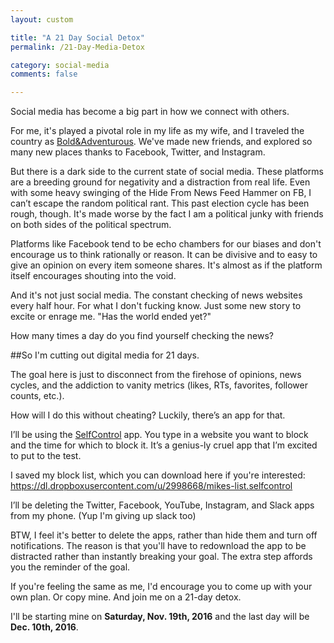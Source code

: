 ```yaml
---
layout: custom

title: "A 21 Day Social Detox"
permalink: /21-Day-Media-Detox

category: social-media
comments: false

---
```


Social media has become a big part in how we connect with others. 

For me, it's played a pivotal role in my life as my wife, and I traveled the country as <a href="https://boldandadventurous.com/" target="_blank">Bold&Adventurous</a>. We've made new friends, and explored so many new places thanks to Facebook, Twitter, and Instagram.

But there is a dark side to the current state of social media. These platforms are a breeding ground for negativity and a distraction from real life. Even with some heavy swinging of the Hide From News Feed Hammer on FB, I can’t escape the random political rant. This past election cycle has been rough, though. It's made worse by the fact I am a political junky with friends on both sides of the political spectrum. 

Platforms like Facebook tend to be echo chambers for our biases and don't encourage us to think rationally or reason. It can be divisive and to easy to give an opinion on every item someone shares. It's almost as if the platform itself encourages shouting into the void.

And it's not just social media. The constant checking of news websites every half hour. For what I don't fucking know. Just some new story to excite or enrage me. "Has the world ended yet?"

How many times a day do you find yourself checking the news?

##So I'm cutting out digital media for 21 days.

The goal here is just to disconnect from the firehose of opinions, news cycles, and the addiction to vanity metrics (likes, RTs, favorites, follower counts, etc.).

How will I do this without cheating? Luckily, there’s an app for that.

I’ll be using the <a href="http://selfcontrolapp.com/" target="_blank" rel="nofollow">SelfControl</a> app. You type in a website you want to block and the time for which to block it. It’s a genius-ly cruel app that I’m excited to put to the test. 

I saved my block list, which you can download here if you're interested: <a href="https://dl.dropboxusercontent.com/u/2998668/mikes-list.selfcontrol" target="_blank" rel="nofollow">https://dl.dropboxusercontent.com/u/2998668/mikes-list.selfcontrol</a>

I’ll be deleting the Twitter, Facebook, YouTube, Instagram, and Slack apps from my phone. (Yup I'm giving up slack too)

BTW, I feel it's better to delete the apps, rather than hide them and turn off notifications. The reason is that you'll have to redownload the app to be distracted rather than instantly breaking your goal. The extra step affords you the reminder of the goal.

If you're feeling the same as me, I'd encourage you to come up with your own plan. Or copy mine. And join me on a 21-day detox.

I'll be starting mine on <strong>Saturday, Nov. 19th, 2016</strong> and the last day will be <strong>Dec. 10th, 2016</strong>.